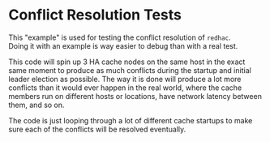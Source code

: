 # Conflict Resolution Tests

This "example" is used for testing the conflict resolution of `redhac`.  
Doing it with an example is way easier to debug than with a real test.

This code will spin up 3 HA cache nodes on the same host in the exact same moment to produce as much conflicts during
the startup and initial leader election as possible. The way it is done will produce a lot more conflicts than it
would ever happen in the real world, where the cache members run on different hosts or locations, have network latency
between them, and so on.

The code is just looping through a lot of different cache startups to make sure each of the conflicts will be resolved
eventually.
